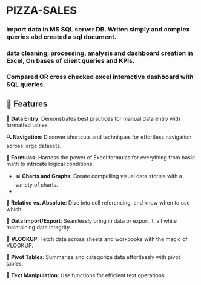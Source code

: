 # PIZZA-SALES
### Import data in MS SQL server DB. Writen simply and complex queries abd created a sql document.
### data cleaning, processing, analysis and dashboard creation in Excel, On bases of client queries and KPIs.
### Compared OR cross checked excel interactive dashboard with SQL queries.

## **🚀 Features**

 **📝 Data Entry**: Demonstrates best practices for manual data entry with formatted tables.
 
  **🔍 Navigation**: Discover shortcuts and techniques for effortless navigation across large datasets.
  
   **🔢 Formulas**: Harness the power of Excel formulas for everything from basic math to intricate logical conditions.
   
   - **📊 Charts and Graphs**: Create compelling visual data stories with a variety of charts.
   - 
**🔗 Relative vs. Absolute**: Dive into cell referencing, and know when to use which.

**🔄 Data Import/Export**: Seamlessly bring in data or export it, all while maintaining data integrity.

**🔎 VLOOKUP**: Fetch data across sheets and workbooks with the magic of VLOOKUP.

**📌 Pivot Tables**: Summarize and categorize data effortlessly with pivot tables.

**📝 Text Manipulation**: Use functions for efficient text operations.

